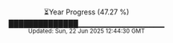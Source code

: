 <p align="center">
⏳Year Progress (47.27 %) <br>
██████████████▁▁▁▁▁▁▁▁▁▁▁▁▁▁▁▁ <br>
<sub>Updated: Sun, 22 Jun 2025 12:44:30 GMT</sub>
</p>

